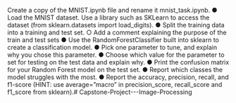 Create a copy of the MNIST.ipynb file and rename it mnist_task.ipynb.
● Load the MNIST dataset. Use a library such as SKLearn to access the dataset
(from sklearn.datasets import load_digits).
● Split the training data into a training and test set.
○ Add a comment explaining the purpose of the train and test sets
● Use the RandomForestClassifier built into sklearn to create a classification
model.
● Pick one parameter to tune, and explain why you chose this parameter.
● Choose which value for the parameter to set for testing on the test data and
explain why.
● Print the confusion matrix for your Random Forest model on the test set.
● Report which classes the model struggles with the most.
● Report the accuracy, precision, recall, and f1-score (HINT: use
average=”macro” in precision_score, recall_score and f1_score from sklearn).# Capstone-Project---Image-Processing
